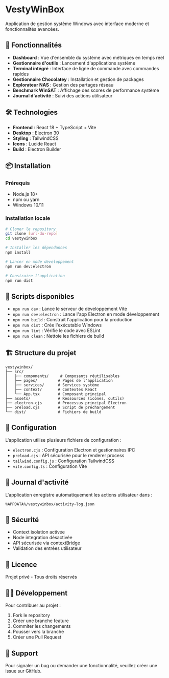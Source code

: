 # VestyWinBox

Application de gestion système Windows avec interface moderne et fonctionnalités avancées.

## 🚀 Fonctionnalités

- **Dashboard** : Vue d'ensemble du système avec métriques en temps réel
- **Gestionnaire d'outils** : Lancement d'applications système
- **Terminal intégré** : Interface de ligne de commande avec commandes rapides
- **Gestionnaire Chocolatey** : Installation et gestion de packages
- **Explorateur NAS** : Gestion des partages réseau
- **Benchmark WinSAT** : Affichage des scores de performance système
- **Journal d'activité** : Suivi des actions utilisateur

## 🛠️ Technologies

- **Frontend** : React 18 + TypeScript + Vite
- **Desktop** : Electron 30
- **Styling** : TailwindCSS
- **Icons** : Lucide React
- **Build** : Electron Builder

## 📦 Installation

### Prérequis
- Node.js 18+ 
- npm ou yarn
- Windows 10/11

### Installation locale
```bash
# Cloner le repository
git clone [url-du-repo]
cd vestywinbox

# Installer les dépendances
npm install

# Lancer en mode développement
npm run dev:electron

# Construire l'application
npm run dist
```

## 🎯 Scripts disponibles

- `npm run dev` : Lance le serveur de développement Vite
- `npm run dev:electron` : Lance l'app Electron en mode développement
- `npm run build` : Construit l'application pour la production
- `npm run dist` : Crée l'exécutable Windows
- `npm run lint` : Vérifie le code avec ESLint
- `npm run clean` : Nettoie les fichiers de build

## 🏗️ Structure du projet

```
vestywinbox/
├── src/
│   ├── components/     # Composants réutilisables
│   ├── pages/         # Pages de l'application
│   ├── services/      # Services système
│   ├── context/       # Contextes React
│   └── App.tsx        # Composant principal
├── assets/            # Ressources (icônes, outils)
├── electron.cjs       # Processus principal Electron
├── preload.cjs        # Script de préchargement
└── dist/              # Fichiers de build
```

## 🔧 Configuration

L'application utilise plusieurs fichiers de configuration :

- `electron.cjs` : Configuration Electron et gestionnaires IPC
- `preload.cjs` : API sécurisée pour le renderer process
- `tailwind.config.js` : Configuration TailwindCSS
- `vite.config.ts` : Configuration Vite

## 📝 Journal d'activité

L'application enregistre automatiquement les actions utilisateur dans :
```
%APPDATA%/vestywinbox/activity-log.json
```

## 🚨 Sécurité

- Context isolation activée
- Node integration désactivée
- API sécurisée via contextBridge
- Validation des entrées utilisateur

## 📄 Licence

Projet privé - Tous droits réservés

## 👨‍💻 Développement

Pour contribuer au projet :

1. Fork le repository
2. Créer une branche feature
3. Commiter les changements
4. Pousser vers la branche
5. Créer une Pull Request

## 🐛 Support

Pour signaler un bug ou demander une fonctionnalité, veuillez créer une issue sur GitHub.
